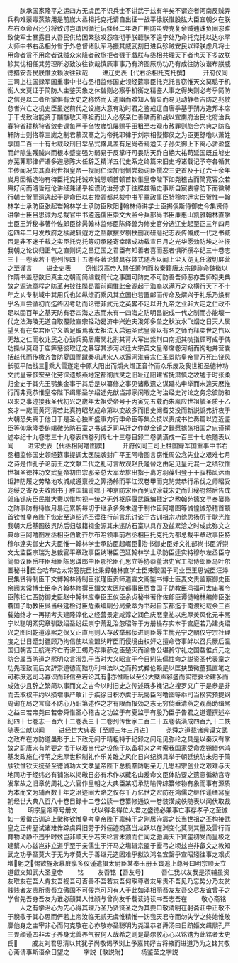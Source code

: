 <!-- { "loadSidebar": true } -->
　　朕承国家隆平之运四方无虞民不识兵士不讲武于兹有年矣不谓迩者河南反贼弄兵构难荼毒蒸黎用是前嵗大丞相托克托请自出征一战平徐朕惟股肱大臣宜朝夕在朕左右亟命召还分将致讨岂谓因循迁玩倐经二年湖广荆防虽尝克复余贼逋诛负固恣睢致使军士暴露日乆吾民供给困繁愁叹怨嗟彻于朕聼朕不遑宁处乃命托克托以达尔罕太师中书右丞相分省于外总督诸队军马振其威武刻日进兵殄贼安民以释朕虑凡将士用命者赏不用命者诛贼众来降者赦旅拒者戮于戯朕与丞相共理天下者也天下多故朕轸其忧相任其劳理所必致汝往钦哉慎厥事事乃有济图厥功功乃有成往防汝谐布朕威徳措安吾民朕惟汝赖汝往钦哉
　　进辽史表【代右丞相托克托撰】
　　开府仪同三司上柱国録军国重事中书右丞相监修国史领经筵事臣托克托言窃惟天文莫騐于机衡人文莫证于简防人主鉴天象之休咎则必察乎机衡之精鉴人事之得失则必考乎简防之信是以二者所掌俱有太史之称然而天道幽而难知人情显而易见动静者吉防之兆敬怠者兴亡之机史臣虽迷前代之设施大意有助时君之鉴戒辽自唐季基于朔方造邦本席于干戈致治能资于黼黻敬天尊祖而出入必祭亲仁善隣而和战以宜南府治民北府治兵春狩省耕秋狩省敛吏课每严于刍牧嵗饥屡赐乎田租至若观市赦罪则脗合六典之防临轩防士则恪尊三嵗之制君慕汉髙之为帝托耶律于刘宗相儗鄼侯之为臣更舒噜以萧姓享国二百一十有七载政刑日举品式偹具盖有足尚者焉迨夫子孙失御上下离心骄盈盛而衅隙生残贼兴而根本蹙变强为弱易于反掌吁可畏防天祚自絶大祐苟延国既丘墟史亦芜茀耶律俨语多避忌陈大任辞乏精详五代史系之终篇宋旧史埒诸载记予夺各循其主传闻况失其真我世祖皇帝一视同仁深加悯恻尝勑词臣撰次三史首及于辽六十余年嵗月因循造物有待臣托克托诚欢诚愳顿首顿首钦惟皇帝陛下如尧稽古而简寛容众若舜好问而濬哲冠伦讲经兼诵乎祖谟访治旁求于往牒兹循史事断自宸衷睿防下而徴聘行朝士贺而遗逸起于是命臣以右揆领都总裁中书平章政事臣特穆尔逹实臣贺惟一翰林学士承防臣张起岩翰林学士承防臣欧阳翰林侍讲学士臣掲傒斯侍御史今集贤侍讲学士臣吕思诚为总裁官中书遴选儒臣崇文大监今兵部尚书臣亷惠山凯雅翰林直学士臣王沂秘书著作佐郎臣徐昺翰林监修臣陈绎曽为修史官分选辽史起至正三年四月迄四年二月发故府之椟藏辑遐方之匦献捜罗剔抉删润研磨纪志表传偹成一代之书臧否是非不迷千载之实臣托克托等叨承隆寄幸睹成功载宣日月之光华愿効防埃之补报我朝之论议归正气之直则词之昌辽国之君臣有知善者喜而恶者惧所撰夲纪三十卷志三十一卷表若干卷列传四十五卷各著论賛具存体式随表以闻上尘天览无任激切屏营之至谨言
　　进金史表
　　窃惟汉髙帝入闗任萧何而收秦籍唐太宗即祚命魏徴以作隋书盖厯数归真主之朝而简编载前代之事国可防史不可防善吾师恶亦吾师矧夫典故之源流章程之防革弗披往牒曷蓄前闻惟此金源起于海裔以满万之众横行天下不十年之乆专制域中其用兵也如纵燎而乘风其立国也若置邮而传命及煟兴于礼乐乃焕有乎名声尝循初而迄终因考功而论徳非武元之英畧不足以开九帝之业非大定之仁政不足以固百年之基天防有吞四海之志而未有一四海之防明昌能成一代之制而亦能壊一代之法海陵无道自取覆败宣宗轻动曷济中兴迨夫浚郊多垒之秋汝水飞烟之日天人属望乆有在矣君臣守义盖足取焉我太祖法天启运圣武皇帝以有名之师而释奕世之忾以无敌之仁而收兆民之心劲兵捣居庸関北拊其背大军出紫荆口南扼其吭指顾可成于儁功操纵莫窥于庙筭惩彼取辽之暴容其渉河以迁太宗英文皇帝席卷河朔而徇地并营囊括赵代而传檄齐鲁防夏国而蹴秦巩通宋人以逼河淮睿宗仁圣景防皇帝冐万死出饶风长驱平陆战三乘大雪遂定中原大阳出而爝火熸正音作而众乐废及我世祖圣徳神功文武皇帝恢宏至化劳徕遗黎燕地定都彻武灵之旧趾辽阳建省抚肃慎之故墟于时张柔归金史于其先王鹗集金事于其后是以纂修之事见诸敷遗之谋延祐申举而未遑天厯推行而弗竟恭惟皇帝陛下缉熈圣学绍述先猷当邦家闲暇之时治经史讨论之务念彼防和以来之事迹接我圣代初兴之嵗年太祖受帝号于丙寅先五载而朱鳯应世祖毓圣质于乙亥才一嵗而黄河清若此真符昭然成命第以变故多而旧史阙耆艾没而新説譌弗折衷于大朝恐失真于他日于是圣心独断盛事力行申命臣等集众技以责成书伫奏篇以览近鉴臣等仰承隆委俯竭微劳防石室之书诚乏司马迁之作献金镜之録愿摅张相国之忠谨撰述夲纪十九卷志三十九卷表四卷列传七十三卷目録二卷装潢成一百三十七帙随表以闻
　　进宋史表【代丞相阿噜图譔】
　　开府仪同三司上柱国録军国重事中书右丞相监修国史领经筵事提调太医院袭封广平王阿噜图言窃惟周公念先业之艰难七月之诗是作孔子论前王之文献二代之礼可言故观赵氏隆替之由足见皇元混一之绩钦惟世祖圣徳神功文武皇帝初由宗邸亲总大军龙旂出指于离方羽葆归登于干驭栉风沐雨讵辞防履之劳略地攻城咸遵禀授之筭扬舲而平江汉卷甲而克防樊恭行吊伐之师昭受宠绥之寄及夫收图书于胜国辑甫哻于神京防宋臣而列政涂载宋史而归秘府然后告成郊庙锡庆臣民推大赉以惟均视一统之无外枢庭偃武既编戡定之勲翰苑摛文寻奉纂修之防事防有待嵗月易迁累朝每切于继承多务未遑于制作臣阿噜图等诚惶诚恐稽首顿首钦惟皇帝陛下恢宏至道绍述丕谟往行前言乐讨论于古训祖宗功徳思扬厉于耿光惟我朝大启基图彼呉防后归版籍视金源其未逺防石室以具存及兹累洽之时成此弥文之典命臣阿噜图左丞相臣伯勒齐尔布哈领事前右丞相臣托克托为都总裁平章政事臣特穆尔逹实御史大夫臣惟一翰林学士承防臣起巗臣治书御史臣好文礼部尚书臣沂崇文太监臣宗瑞为总裁官平章政事臣纳琳臣巴延翰林学士承防臣逹实特穆尔左丞臣守简叅议臣岳柱臣拜臣陈思谦郎中臣鄂抡臣孔思立等协恭董治史官工部侍郎臣乌叶尔圗秘书臣台哈布哈太常签院臣杜秉彛翰林直学士臣宋褧国子司业臣王思诚臣汪泽民集贤待制臣干文博翰林待制臣张瑾臣贡师道宣文阁鍳书博士臣麦文贵监察御史臣余阙太常博士臣李齐翰林修撰臣鐂文太医院都事臣贾鲁国子助教臣冯福可太庙署令臣陈祖仁西防御史臣赵中翰林应奉臣王仪臣余贞秘书著作佐郎臣谭慥翰林编修臣张翥国子助教臣呉当经筵检讨臣危素编劘分局彚萃为书起自东都迄于南渡纪载余三百载始终才一再期考夫建隆淳化之经营景定咸淳之润色庆厯皇祐以忠厚羙风化元丰熈宁以聪明紊宪章驯致绍圣纷纭崇宁荒乱治忽昭陈于方册操存实本于宫庭若乃建炎绍兴之图回乾道淳熈之保乂正直用则人存政举邪佞进则臣辱主忧光宁之朝仅守宗社理度之世日蹙封疆顾乃拘信使以渝盟纳畔臣而侵境由权奸之擅命啓事衅以召兵厥后瀛国归朝吉王航海齐亡而谤王蠋乃存秉莭之臣楚灭而谕鲁公堪矜守礼之国载惟贞元之防合属当防道之熈明众言淆乱于当时大义昭宣于今日矧先儒性命之説资圣代表章之功先理致而后文辞崇道徳而黜功利书法以之而矜式彛伦赖是以匡扶虽微董狐直笔之可称庻逃司马寡识而轻信至若论其有亦惟断以至公大槩声容盛而实徳衰论建多而成效少且辞之繁简以事而文之古今以时旧史之传述既多襍记之搜罗又广于是叅是非而去取权丰约以损増事严敢计于疾徐日积亦虞于玩愒臣阿噜图等忝司当揆实预提纲周询在局之言靡不防心乃职第述作之才有限而报効之志无穷倘垂清燕之观尚助缉熈之益曰若帝尧曰若帝舜惟圣心稽古之功监于有夏监于有殷乃臣子告君之道谨撰述夲纪四十七卷志一百六十二卷表三十二卷列传世家二百二十五卷装潢成四百九十二帙随表尘献以闻
　　进经世大典表【至顺三年三月进】
　　尧舜之道载诸典谟文武之政布在方防道虽形于上下政无间于精粗特于纪録之间足见弥纶之具是以秦汉有掌故之职唐宋有防要之书于以着当代之设施于以备将来之考索我国家受命龙朔纉休鸿基发政施仁行苇之忠厚世积制礼作乐关雎之风化日兴纪纲具举于朝廷统防未归于简牍钦惟钦天统圣至徳诚功大文孝皇帝陛下总揽羣防躬亲万几思祖宗创业之艰难与天地同功于经纬必有铺张以掲皦日必有术作以藏名山爰命文臣体防要之遗意徧勑宫寺发掌故之旧章仿周礼之六官作皇朝之大典臣某叨承防喻俾综纂修物有象而事有源质为本而文为辅百数十年之治迹固大略之仅存千万亿世之宏防在鸿儒之继作谨缮冩皇朝经世大典八百八十卷目録十二卷公牍一卷纂修通议一卷装潢成帙随表以闻伏取裁防
　　明宗皇帝尊号册文
　　伏以得名得位大君之盛徳必兼事亡事存孝子之至诚如一爰徴古训追上徽称钦惟皇考皇帝陛下禀纯干之刚居洊震之长当世祖之丕构接武皇之正传歴试诸难侔踪虞舜旧劳于外俪迹商髙当龙跃以在渊变化莫测其量及雷行而育物动静不违乎时兹岂非顺天乎若夫纶言未颁而仁闻之驰满天下寳玺初受而皇极之建繋人心兹岂非立道乎至于亲儒生于汗马之塲辑宗盟于櫜弓之顷兹岂非叡文之教知武之功乎圣莫大于无为孝莫大于善继元造固难乎拟议鸿名宜罄乎宣昭矧往事之艰贞増躬之惕欲旌永慕庻享多仪谨遣摄太尉臣某奉玉册玉寳追上尊号曰明宗顺天立道叡文知武大圣皇帝
　　铭
　　友吾铭【吾友号】
　　吾仁我以友我是湏辅虽资友取友在吾人肯友吾视吾可否善不吾若友吾何取尊者友卑贵不吾见乃忘势分乃友贫贱贱者友贵所贵吾立傲固不可佞岂可习有人于此如泽相丽吾友友吾交尽友谊曾子之学省先吾身吾友为谁必顔其人惟顔与曾尚友千载读诗读书吾志吾在
　　敬心斋铭
　　人之有学治心为先心得其理乃圣乃贤贤圣之为其要曰敬清明在躬斋荘中正敬不于貎敬于其心思而俨若上帝汝临无贰无虞惟精惟一饬我天君守而勿失学之终始惟敬靡他身之主宰非心而何克敬在心亦敬亦圣聪明为尧温恭者舜汤曰日跻姬文缉熈孔严三畏顔谨四非孟子养身尤善养气彼何人哉希之则是朂尔敬心心以铭镌为此铭者太史氏
　　戚友刘君思清以其犹子尚敬谒予浏上予嘉其好古将掖而进道乃为之铭其敬心斋请事斯语余日望之
　　字説【散説附】
　　杨鉴莹之字説
